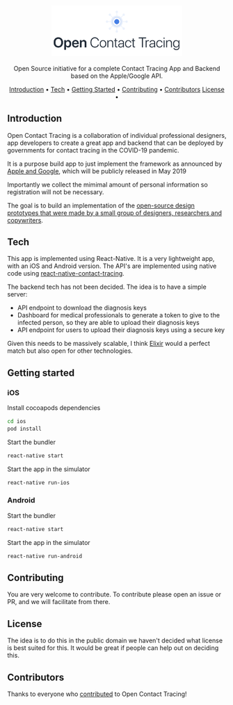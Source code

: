 <p align="center">
    <img width="300" src="https://raw.githubusercontent.com/open-contact-tracing/open-contact-tracing/master/assets/logo.svg?sanitize=true" alt="Logo">
  	<br><br>
    Open Source initiative for a complete Contact Tracing App and Backend based on the Apple/Google API.
</p>

<p align="center">
  <a href="#introduction">Introduction</a> •
  <a href="#tech">Tech</a> •
  <a href="#getting-started">Getting Started</a> •
  <a href="#contributing">Contributing</a> •
  <a href="#contributors">Contributors</a>
  <a href="#license">License</a> •
</p>

## Introduction

Open Contact Tracing is a collaboration of individual professional designers,
app developers to create a great app and backend that can be deployed by
governments for contact tracing in the COVID-19 pandemic.

It is a purpose build app to just implement the framework as announced by
[Apple and Google](https://www.apple.com/covid19/contacttracing), which will be
publicly released in May 2019

Importantly we collect the mimimal amount of personal information so
registration will not be necessary.

The goal is to build an implementation of the
[open-source design prototypes that were made by a small group of designers, researchers and copywriters](https://twitter.com/Dennis_Kramer/status/1251464079610384386).

## Tech

This app is implemented using React-Native. It is a very lightweight app, with
an iOS and Android version. The API's are implemented using native code using
[react-native-contact-tracing](https://github.com/ericlewis/react-native-contact-tracing).

The backend tech has not been decided. The idea is to have a simple server:

- API endpoint to download the diagnosis keys
- Dashboard for medical professionals to generate a token to give to the
  infected person, so they are able to upload their diagnosis keys
- API endpoint for users to upload their diagnosis keys using a secure key

Given this needs to be massively scalable, I think
[Elixir](https://elixir-lang.org/) would a perfect match but also open for other
technologies.

## Getting started

### iOS

Install cocoapods dependencies

```bash
cd ios
pod install
```

Start the bundler

```bash
react-native start
```

Start the app in the simulator

```bash
react-native run-ios
```

### Android

Start the bundler

```bash
react-native start
```

Start the app in the simulator

```bash
react-native run-android
```

## Contributing

You are very welcome to contribute. To contribute please open an issue or PR,
and we will facilitate from there.

## License

The idea is to do this in the public domain we haven't decided what license is
best suited for this. It would be great if people can help out on deciding this.

## Contributors

Thanks to everyone who
[contributed](https://github.com/open-contact-tracing/open-contact-tracing/graphs/contributors)
to Open Contact Tracing!
